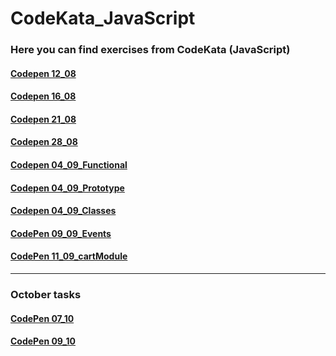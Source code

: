 # CodeKata_JavaScript
### Here you can find exercises from CodeKata (JavaScript)

#### [Codepen 12_08](https://codepen.io/nvkuznetsova/pen/OKBwop)
#### [Codepen 16_08](https://codepen.io/nvkuznetsova/pen/oNvxPzq)
#### [Codepen 21_08](https://codepen.io/nvkuznetsova/pen/WNeoeKG)
#### [Codepen 28_08](https://codepen.io/nvkuznetsova/pen/PoYmxgw)
#### [Codepen 04_09_Functional](https://codepen.io/nvkuznetsova/pen/OJLxKyd)
#### [Codepen 04_09_Prototype](https://codepen.io/nvkuznetsova/pen/BaBmQeZ)
#### [Codepen 04_09_Classes](https://codepen.io/nvkuznetsova/pen/MWgOJjL)
#### [CodePen 09_09_Events](https://codepen.io/nvkuznetsova/pen/wvwyyGL)
#### [CodePen 11_09_cartModule](https://codepen.io/nvkuznetsova/pen/yLBKwKp)
-----
### October tasks
#### [CodePen 07_10](https://codepen.io/nvkuznetsova/pen/rNNNXWL)
#### [CodePen 09_10](https://codepen.io/nvkuznetsova/pen/yLLNbqX)
